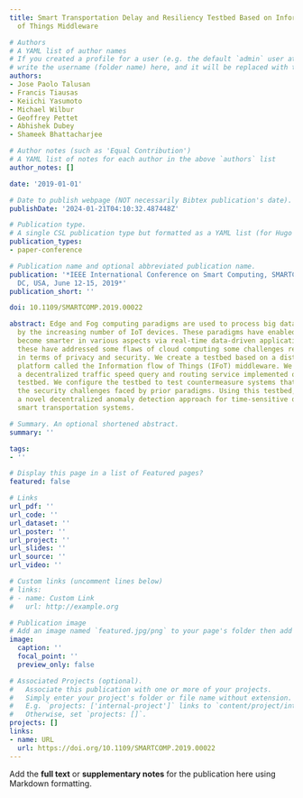 ```yaml
---
title: Smart Transportation Delay and Resiliency Testbed Based on Information Flow
  of Things Middleware

# Authors
# A YAML list of author names
# If you created a profile for a user (e.g. the default `admin` user at `content/authors/admin/`), 
# write the username (folder name) here, and it will be replaced with their full name and linked to their profile.
authors:
- Jose Paolo Talusan
- Francis Tiausas
- Keiichi Yasumoto
- Michael Wilbur
- Geoffrey Pettet
- Abhishek Dubey
- Shameek Bhattacharjee

# Author notes (such as 'Equal Contribution')
# A YAML list of notes for each author in the above `authors` list
author_notes: []

date: '2019-01-01'

# Date to publish webpage (NOT necessarily Bibtex publication's date).
publishDate: '2024-01-21T04:10:32.487448Z'

# Publication type.
# A single CSL publication type but formatted as a YAML list (for Hugo requirements).
publication_types:
- paper-conference

# Publication name and optional abbreviated publication name.
publication: '*IEEE International Conference on Smart Computing, SMARTCOMP 2019, Washington,
  DC, USA, June 12-15, 2019*'
publication_short: ''

doi: 10.1109/SMARTCOMP.2019.00022

abstract: Edge and Fog computing paradigms are used to process big data generated
  by the increasing number of IoT devices. These paradigms have enabled cities to
  become smarter in various aspects via real-time data-driven applications. While
  these have addressed some flaws of cloud computing some challenges remain particularly
  in terms of privacy and security. We create a testbed based on a distributed processing
  platform called the Information flow of Things (IFoT) middleware. We briefly describe
  a decentralized traffic speed query and routing service implemented on this framework
  testbed. We configure the testbed to test countermeasure systems that aim to address
  the security challenges faced by prior paradigms. Using this testbed, we investigate
  a novel decentralized anomaly detection approach for time-sensitive distributed
  smart transportation systems.

# Summary. An optional shortened abstract.
summary: ''

tags:
- ''

# Display this page in a list of Featured pages?
featured: false

# Links
url_pdf: ''
url_code: ''
url_dataset: ''
url_poster: ''
url_project: ''
url_slides: ''
url_source: ''
url_video: ''

# Custom links (uncomment lines below)
# links:
# - name: Custom Link
#   url: http://example.org

# Publication image
# Add an image named `featured.jpg/png` to your page's folder then add a caption below.
image:
  caption: ''
  focal_point: ''
  preview_only: false

# Associated Projects (optional).
#   Associate this publication with one or more of your projects.
#   Simply enter your project's folder or file name without extension.
#   E.g. `projects: ['internal-project']` links to `content/project/internal-project/index.md`.
#   Otherwise, set `projects: []`.
projects: []
links:
- name: URL
  url: https://doi.org/10.1109/SMARTCOMP.2019.00022
---
```


Add the **full text** or **supplementary notes** for the publication here using Markdown formatting.
